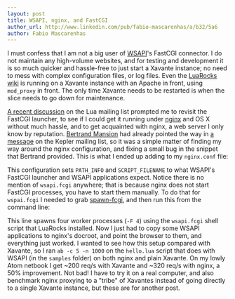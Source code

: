 ```yaml
---
layout: post
title: WSAPI, nginx, and FastCGI
author_url: http://www.linkedin.com/pub/fabio-mascarenhas/a/b32/5a6
author: Fabio Mascarenhas
---
```


I must confess that I am not a big user of [WSAPI](http://github.com/keplerproject/wsapi)'s FastCGI
connector. I do not maintain any high-volume websites, and for testing and development it is so
much quicker and hassle-free to just start a Xavante instance; no need to mess with complex
configuration files, or log files. Even the [LuaRocks wiki](http://luarocks.org) is running on
a Xavante instance with an Apache in front, using `mod_proxy` in front. The only time Xavante
needs to be restarted is when the slice needs to go down for maintenance.

[A recent discussion](http://lua-users.org/lists/lua-l/2009-10/msg00833.html) on the Lua mailing
list prompted me to revisit the FastCGI launcher, to see if I could get it running under
[nginx](http://nginx.net) and OS X without much hassle, and to get acquainted with nginx, a web
server I only know by reputation. [Bertrand Mansion](http://www.mamasam.com/) had already pointed
the way in [a message](http://n2.nabble.com/Wsapi-and-spawn-fcgi-tp3809309p3810373.html) on the
Kepler mailing list, so it was a simple matter of finding my way around the nginx configuration,
and fixing a small bug in the snippet that Bertrand provided. This is what I ended up adding to
my `nginx.conf` file:

<script src="http://gist.github.com/217559.js"></script>

This configuration sets `PATH_INFO` and `SCRIPT_FILENAME` to what WSAPI's FastCGI launcher
and WSAPI applications expect. Notice there is no mention of `wsapi.fcgi` anywhere; that is because
nginx does not start FastCGI processes, you have to start them manually. To do that for `wspai.fcgi`
I needed to grab [spawn-fcgi](http://redmine.lighttpd.net/projects/spawn-fcgi/news), and then run
this from the command line:

<script src="http://gist.github.com/217564.js"></script>

This line spawns four worker processes (`-F 4`) using the `wsapi.fcgi` shell script that LuaRocks
installed. Now I just had to copy some WSAPI applications to nginx's docroot, and point the browser
to them, and everything just worked. I wanted to see how this setup compared with Xavante, so I ran
`ab -c 5 -n 1000` on the `hello.lua` script that does with WSAPI (in the `samples` folder) on both
nginx and plain Xavante. On my lowly Atom netbook I get ~200 req/s with Xavante and ~320 req/s with
nginx, a 50% improvement. Not bad! I have to try it on a real computer, and also benchmark nginx
proxying to a "tribe" of Xavantes instead of going directly to a single Xavante instance, but
these are for another post.

